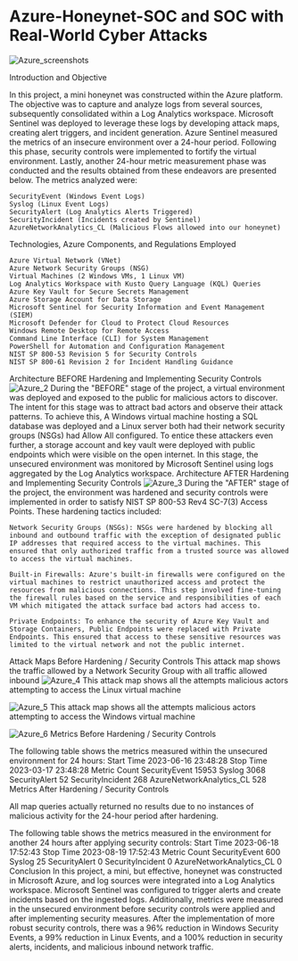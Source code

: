 # Azure-Honeynet-SOC and SOC with Real-World Cyber Attacks

![Azure_screenshots](https://github.com/user-attachments/assets/4a7ac6cc-9351-4b43-ac3f-b86bfaee1b39)

Introduction and Objective

In this project, a mini honeynet was constructed within the Azure platform. The objective was to capture and analyze logs from several sources, subsequently consolidated within a Log Analytics workspace. Microsoft Sentinel was deployed to leverage these logs by developing attack maps, creating alert triggers, and incident generation. Azure Sentinel measured the metrics of an insecure environment over a 24-hour period. Following this phase, security controls were implemented to fortify the virtual environment. Lastly, another 24-hour metric measurement phase was conducted and the results obtained from these endeavors are presented below. The metrics analyzed were:

    SecurityEvent (Windows Event Logs)
    Syslog (Linux Event Logs)
    SecurityAlert (Log Analytics Alerts Triggered)
    SecurityIncident (Incidents created by Sentinel)
    AzureNetworkAnalytics_CL (Malicious Flows allowed into our honeynet)

Technologies, Azure Components, and Regulations Employed

    Azure Virtual Network (VNet)
    Azure Network Security Groups (NSG)
    Virtual Machines (2 Windows VMs, 1 Linux VM)
    Log Analytics Workspace with Kusto Query Language (KQL) Queries
    Azure Key Vault for Secure Secrets Management
    Azure Storage Account for Data Storage
    Microsoft Sentinel for Security Information and Event Management (SIEM)
    Microsoft Defender for Cloud to Protect Cloud Resources
    Windows Remote Desktop for Remote Access
    Command Line Interface (CLI) for System Management
    PowerShell for Automation and Configuration Management
    NIST SP 800-53 Revision 5 for Security Controls
    NIST SP 800-61 Revision 2 for Incident Handling Guidance

Architecture BEFORE Hardening and Implementing Security Controls
![Azure_2](https://github.com/user-attachments/assets/1411e203-fc83-48b1-a8dc-fda9ff4bd237)
During the "BEFORE" stage of the project, a virtual environment was deployed and exposed to the public for malicious actors to discover. The intent for this stage was to attract bad actors and observe their attack patterns. To achieve this, A Windows virtual machine hosting a SQL database was deployed and a Linux server both had their network security groups (NSGs) had Allow All configured. To entice these attackers even further, a storage account and key vault were deployed with public endpoints which were visible on the open internet. In this stage, the unsecured environment was monitored by Microsoft Sentinel using logs aggregated by the Log Analytics workspace.
Architecture AFTER Hardening and Implementing Security Controls
![Azure_3](https://github.com/user-attachments/assets/545a4d4f-b31f-4b95-bf36-1c455f539780)
During the "AFTER" stage of the project, the environment was hardened and security controls were implemented in order to satisfy NIST SP 800-53 Rev4 SC-7(3) Access Points. These hardening tactics included:

    Network Security Groups (NSGs): NSGs were hardened by blocking all inbound and outbound traffic with the exception of designated public IP addresses that required access to the virtual machines. This ensured that only authorized traffic from a trusted source was allowed to access the virtual machines.

    Built-in Firewalls: Azure's built-in firewalls were configured on the virtual machines to restrict unauthorized access and protect the resources from malicious connections. This step involved fine-tuning the firewall rules based on the service and responsibilities of each VM which mitigated the attack surface bad actors had access to.

    Private Endpoints: To enhance the security of Azure Key Vault and Storage Containers, Public Endpoints were replaced with Private Endpoints. This ensured that access to these sensitive resources was limited to the virtual network and not the public internet.

Attack Maps Before Hardening / Security Controls
This attack map shows the traffic allowed by a Network Security Group with all traffic allowed inbound
![Azure_4](https://github.com/user-attachments/assets/908b1786-92ad-4f88-ac2f-79018611bc34)
This attack map shows all the attempts malicious actors attempting to access the Linux virtual machine

![Azure_5](https://github.com/user-attachments/assets/d72c8d50-2729-494d-9a82-9096b763befb)
This attack map shows all the attempts malicious actors attempting to access the Windows virtual machine

![Azure_6](https://github.com/user-attachments/assets/efacba65-c5b5-4a1f-ace9-299d348037ea)
Metrics Before Hardening / Security Controls

The following table shows the metrics measured within the unsecured environment for 24 hours: Start Time 2023-06-16 23:48:28 Stop Time 2023-03-17 23:48:28
Metric 	Count
SecurityEvent 	15953
Syslog 	3068
SecurityAlert 	52
SecurityIncident 	268
AzureNetworkAnalytics_CL 	528
Metrics After Hardening / Security Controls

All map queries actually returned no results due to no instances of malicious activity for the 24-hour period after hardening.

The following table shows the metrics measured in the environment for another 24 hours after applying security controls: Start Time 2023-06-18 17:52:43 Stop Time 2023-08-19 17:52:43
Metric 	Count
SecurityEvent 	600
Syslog 	25
SecurityAlert 	0
SecurityIncident 	0
AzureNetworkAnalytics_CL 	0
Conclusion
In this project, a mini, but effective, honeynet was constructed in Microsoft Azure, and log sources were integrated into a Log Analytics workspace. Microsoft Sentinel was configured to trigger alerts and create incidents based on the ingested logs. Additionally, metrics were measured in the unsecured environment before security controls were applied and after implementing security measures. After the implementation of more robust security controls, there was a 96% reduction in Windows Security Events, a 99% reduction in Linux Events, and a 100% reduction in security alerts, incidents, and malicious inbound network traffic.

